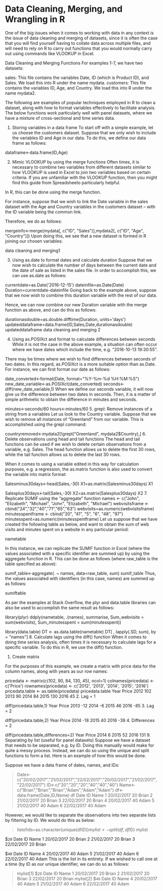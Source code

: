 # Data Cleaning, Merging, and Wrangling in R

One of the big issues when it comes to working with data in any context is the issue of data cleaning and merging of datasets, since it is often the case that you will find yourself having to collate data across multiple files, and will need to rely on R to carry out functions that you would normally carry out using commands like VLOOKUP in Excel.


Data Cleaning and Merging Functions
For examples 1-7, we have two datasets:

sales: This file contains the variables Date, ID (which is Product ID), and Sales. We load this into R under the name mydata.
customers: This file contains the variables ID, Age, and Country. We load this into R under the name mydata2.

The following are examples of popular techniques employed in R to clean a dataset, along with how to format variables effectively to facilitate analysis. The below functions work particularly well with panel datasets, where we have a mixture of cross-sectional and time series data.

1. Storing variables in a data frame
To start off with a simple example, let us choose the customers dataset. Suppose that we only wish to include the variables ID and Age in our data. To do this, we define our data frame as follows:

dataframe<-data.frame(ID,Age)
 

2. Mimic VLOOKUP by using the merge functions
Often times, it is necessary to combine two variables from different datasets similar to how VLOOKUP is used in Excel to join two variables based on certain criteria. If you are unfamiliar with the VLOOKUP function, then you might find this guide from Spreadsheeto particularly helpful.

In R, this can be done using the merge function.

For instance, suppose that we wish to link the Date variable in the sales dataset with the Age and Country variables in the customers dataset – with the ID variable being the common link.

Therefore, we do as follows:

mergeinfo<-merge(mydata[, c("ID", "Sales")],mydata2[, c("ID", "Age", "Country")])
Upon doing this, we see that a new dataset is formed in R joining our chosen variables:

data cleaning and merging1
 

3. Using as.date to format dates and calculate duration
Suppose that we now wish to calculate the number of days between the current date and the date of sale as listed in the sales file. In order to accomplish this, we can use as.date as follows:

currentdate=as.Date('2016-12-15')
dateinfile=as.Date(Date)
Duration=currentdate-dateinfile
Going back to the example above, suppose that we now wish to combine this duration variable with the rest of our data.

Hence, we can now combine our new Duration variable with the merge function as above, and can do this as follows:

durationasdouble=as.double.difftime(Duration, units='days')
updateddataframe=data.frame(ID,Sales,Date,durationasdouble)
updateddataframe
data cleaning and merging 2
 

4. Using as.POSIXct and format to calculate differences between seconds
While it is not the case in the above example, a situation can often occur where we have dates which include the time, e.g. “2016-10-13 19:30:55”.

There may be times where we wish to find differences between seconds of two dates. In this regard, as.POSIXct is a more suitable option than as.Date. For instance, we can first format our date as follows:

date_converted<-format(Date, format="%Y-%m-%d %H:%M:%S")
new_date_variable<-as.POSIXct(date_converted)
seconds<-diff(new_date_variable,1)
When we define our seconds variable, it will now give us the difference between two dates in seconds. Then, it is a matter of simple arithmetic to obtain the difference in minutes and seconds.

minutes<-seconds/60
hours<-minutes/60
5. grepl: Remove instances of a string from a variables
Let us look to the Country variable. Suppose that we wish to remove all instances of “Greenland” from our variable. This is accomplished using the grepl command:

countryremoved<-mydata2[!grepl("Greenland", mydata2$Country),]
6. Delete observations using head and tail functions
The head and tail functions can be used if we wish to delete certain observations from a variable, e.g. Sales. The head function allows us to delete the first 30 rows, while the tail function allows us to delete the last 30 rows.

When it comes to using a variable edited in this way for calculation purposes, e.g. a regression, the as.matrix function is also used to convert the variable into matrix format:

Salesminus30days←head(Sales,-30)
X1=as.matrix(Salesminus30days)
X1
 
Salesplus30days<-tail(Sales,-30)
X2=as.matrix(Salesplus30days)
X2
7. Replicate SUMIF using the “aggregate” function
names <- c("John", "Elizabeth", "Michael", "John", "Elizabeth", "Michael")
webvisitsframe <- cbind("24","32","40","71","65","63")
webvisits=as.numeric(webvisitsframe)
minutesspentframe <- cbind("20", "41", "5", "6", "48", "97")
minutesspent=as.numeric(minutesspentframe)
Let us suppose that we have created the following table as below, and want to obtain the sum of web visits and minutes spent on a website in any particular period:

nametable

In this instance, we can replicate the SUMIF function in Excel (where the values associated with a specific identifier are summed up) by using the aggregate function in R. This can be done as follows (where raw_table is the table specified as above):

sumif_table<-aggregate(. ~ names, data=raw_table, sum)
sumif_table
Thus, the values associated with identifiers (in this case, names) are summed up as follows:

sumiftable

As per the examples at Stack Overflow, the plyr and data.table libraries can also be used to accomplish the same result as follows:

library(plyr)
ddply(nametable, .(names), summarise, Sum_webvisits = sum(webvisits), Sum_minutesspent = sum(minutesspent))
 
library(data.table)
DT <- as.data.table(nametable)
DT[ , lapply(.SD, sum), by = "names"]
8. Calculate lags using the diff() function
When it comes to doing time series analysis, often times it is necessary to calculate lags for a specific variable. To do this in R, we use the diff() function.

1. Create matrix

For the purposes of this example, we create a matrix with price data for the column names, along with years as our row names:
 

pricedata <- matrix(c(102, 90, 84, 130, 45), ncol=1)
colnames(pricedata) <- c('Price')
rownames(pricedata) <- c('2012', '2013', '2014', '2015', '2016')
pricedata.table <- as.table(pricedata)
pricedata.table
Year	Price
2012	102
2013	90
2014	84
2015	130
2016	45
2. Lag = 1

diff(pricedata.table,1)
Year	Price
2013	-12
2014	-6
2015	46
2016	-85
3. Lag = 2

diff(pricedata.table,2)
Year	Price
2014	-18
2015	40
2016	-39
4. Differences = 2

diff(pricedata.table,differences=2)
Year	Price
2014	6
2015	52
2016	131
9. Separating by list (useful for panel datasets)
Suppose we have a dataset that needs to be separated, e.g. by ID. Doing this manually would make for quite a messy process. Instead, we can do so using the unique and split functions to form a list. Here is an example of how this would be done.

Suppose we have a data frame of dates, names, and IDs:
 

> Date<-c("20/02/2017","21/02/2017","22/02/2017","20/02/2017","21/02/2017","22/02/2017")
> ID<-c("20","20","20","40","40","40")
> Name<-c("Brian","Brian","Brian","Adam","Adam","Adam")
> df<-data.frame(Date,ID,Name)
> df
        Date ID  Name
1 20/02/2017 20 Brian
2 21/02/2017 20 Brian
3 22/02/2017 20 Brian
4 20/02/2017 40  Adam
5 21/02/2017 40  Adam
6 22/02/2017 40  Adam
 

However, we would like to separate the observations into two separate lists by filtering by ID. We would do this as below:

> listofids=as.character(unique(df$ID))
> mylist <- split(df, df$ID)
> mylist
 
$`20`
        Date ID  Name
1 20/02/2017 20 Brian
2 21/02/2017 20 Brian
3 22/02/2017 20 Brian

$`40`
        Date ID Name
4 20/02/2017 40 Adam
5 21/02/2017 40 Adam
6 22/02/2017 40 Adam
This is the list in its entirety. If we wished to call one at a time (by ID as our unique identifier, we can do so as follows:

> mylist[1]
$`20`
        Date ID  Name
1 20/02/2017 20 Brian
2 21/02/2017 20 Brian
3 22/02/2017 20 Brian
> mylist[2]
$`40`
        Date ID Name
4 20/02/2017 40 Adam
5 21/02/2017 40 Adam
6 22/02/2017 40 Adam
